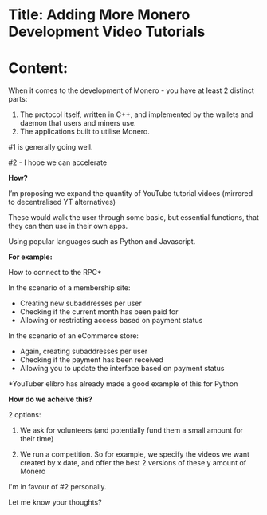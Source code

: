 # Title: Adding More Monero Development Video Tutorials 

# Content:

When it comes to the development of Monero - you have at least 2 distinct parts:

1) The protocol itself, written in C++, and implemented by the wallets and daemon that users and miners use.
2) The applications built to utilise Monero.

#1 is generally going well.

#2 - I hope we can accelerate

**How?**

I’m proposing we expand the quantity of YouTube tutorial vidoes (mirrored to decentralised YT alternatives)

These would walk the user through some basic, but essential functions, that they can then use in their own apps.

Using popular languages such as Python and Javascript.

**For example:**

How to connect to the RPC*

In the scenario of a membership site:

* Creating new subaddresses per user
* Checking if the current month has been paid for
* Allowing or restricting access based on payment status

In the scenario of an eCommerce store:

* Again, creating subaddresses per user
* Checking if the payment has been received
* Allowing you to update the interface based on payment status

*YouTuber elibro has already made a good example of this for Python

**How do we acheive this?**

2 options:

1) We ask for volunteers (and potentially fund them a small amount for their time)

2) We run a competition. So for example, we specify the videos we want created by x date, and offer the best 2 versions of these y amount of Monero

I'm in favour of #2 personally.

Let me know your thoughts?
